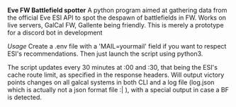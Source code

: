 **Eve FW Battlefield spotter**
A python program aimed at gathering data from the official Eve ESI API to spot the despawn of battlefields in FW. Works on live servers, GalCal FW, Gallente being friendly.
This is merely a prototype for a discord bot in development

*Usage*
Create a .env file with a 'MAIL=yourmail' field if you want to respect ESI's recommendations. Then just launch the script using python3.

The script updates every 30 minutes at :00 and :30, that being the ESI's cache route limit, as specified in the response headers. Will output victory points changes on all galcal systems in both CLI and a log file (log.json which is actually not a json format file :| ), with a special output in case a BF is detected.
